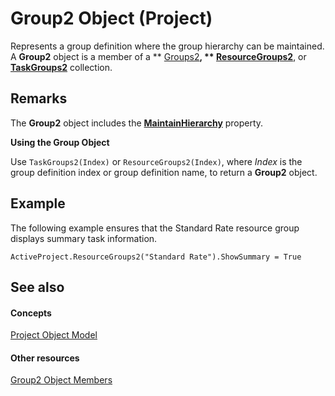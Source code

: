 
# Group2 Object (Project)

Represents a group definition where the group hierarchy can be maintained. A  **Group2** object is a member of a ** [Groups2](b2b83868-3366-4fb0-fed9-16d4c5eaff87.md)**,  ** [ResourceGroups2](b1328c39-42bc-4e9b-e268-1f308cd7ebb1.md)**, or  **[TaskGroups2](08346fd5-3dbd-23ea-9dc8-c2361ce043f4.md)** collection.


## Remarks

The  **Group2** object includes the **[MaintainHierarchy](47706f83-abd6-dd6b-0dff-41e260cf1107.md)** property.

 **Using the Group Object**

Use  `TaskGroups2(Index)` or `ResourceGroups2(Index)`, where  _Index_ is the group definition index or group definition name, to return a **Group2** object.


## Example

The following example ensures that the Standard Rate resource group displays summary task information.


```
ActiveProject.ResourceGroups2("Standard Rate").ShowSummary = True
```


## See also


#### Concepts


 [Project Object Model](900b167b-88ec-ea88-15b7-27bb90c22ac6.md)
#### Other resources


 [Group2 Object Members](69c5069c-3fd6-fbb5-d886-ebbda667cba4.md)

